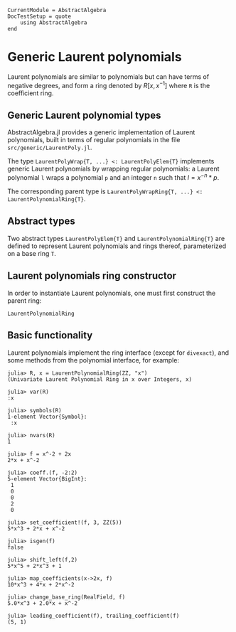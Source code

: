 ```@meta
CurrentModule = AbstractAlgebra
DocTestSetup = quote
    using AbstractAlgebra
end
```

# Generic Laurent polynomials

Laurent polynomials are similar to polynomials but can have terms of negative degrees,
and form a ring denoted by $R[x, x^{-1}]$ where `R` is the coefficient ring.

## Generic Laurent polynomial types

AbstractAlgebra.jl provides a generic implementation of Laurent polynomials,
built in terms of regular polynomials in the file `src/generic/LaurentPoly.jl`.

The type `LaurentPolyWrap{T, ...} <: LaurentPolyElem{T}` implements generic Laurent
polynomials by wrapping regular polynomials: a Laurent polynomial `l` wraps a
polynomial `p` and an integer `n` such that $l = x^{-n} * p$.

The corresponding parent type is `LaurentPolyWrapRing{T, ...} <: LaurentPolynomialRing{T}`.

## Abstract types

Two abstract types `LaurentPolyElem{T}` and `LaurentPolynomialRing{T}`
are defined to represent Laurent polynomials and rings thereof, parameterized
on a base ring `T`.

## Laurent polynomials ring constructor

In order to instantiate Laurent polynomials, one must first construct the parent ring:

```@docs
LaurentPolynomialRing
```

## Basic functionality

Laurent polynomials implement the ring interface (except for `divexact`), and some methods
from the polynomial interface, for example:

```jldoctest
julia> R, x = LaurentPolynomialRing(ZZ, "x")
(Univariate Laurent Polynomial Ring in x over Integers, x)

julia> var(R)
:x

julia> symbols(R)
1-element Vector{Symbol}:
 :x

julia> nvars(R)
1

julia> f = x^-2 + 2x
2*x + x^-2

julia> coeff.(f, -2:2)
5-element Vector{BigInt}:
 1
 0
 0
 2
 0

julia> set_coefficient!(f, 3, ZZ(5))
5*x^3 + 2*x + x^-2

julia> isgen(f)
false

julia> shift_left(f,2)
5*x^5 + 2*x^3 + 1

julia> map_coefficients(x->2x, f)
10*x^3 + 4*x + 2*x^-2

julia> change_base_ring(RealField, f)
5.0*x^3 + 2.0*x + x^-2

julia> leading_coefficient(f), trailing_coefficient(f)
(5, 1)
```
